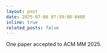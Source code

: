 ```yaml
---
layout: post
date: 2025-07-06 07:59:00-0400
inline: true
related_posts: false
---
```


One paper accepted to ACM MM 2025.
